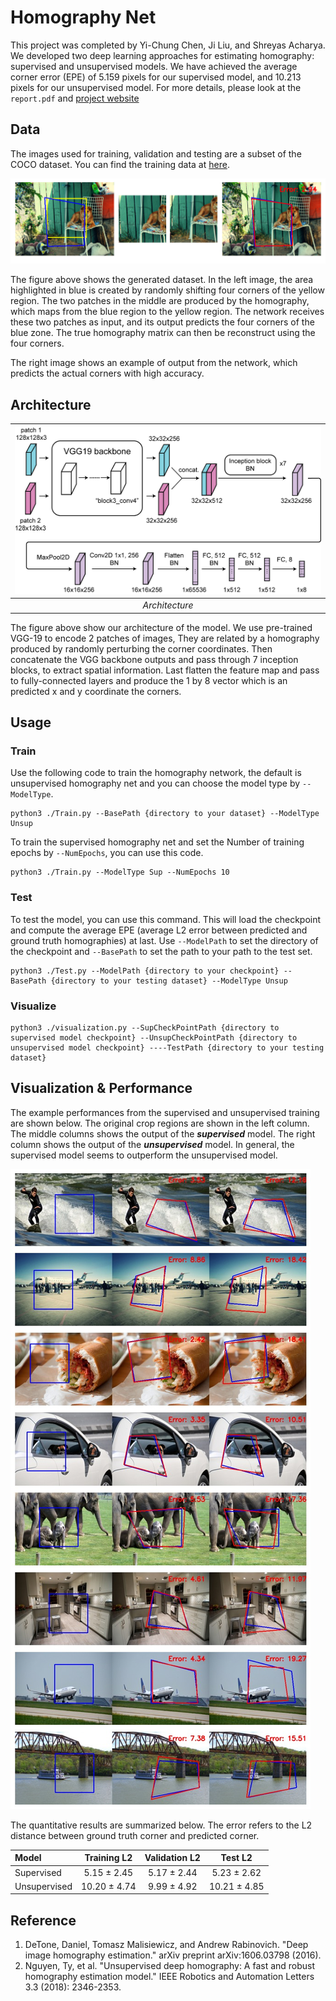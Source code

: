 # Homography Net
This project was completed by Yi-Chung Chen, Ji Liu, and Shreyas Acharya. We developed two deep learning approaches for estimating homography: supervised and unsupervised models. We have achieved the average corner error (EPE) of 5.159 pixels for our supervised model, and 10.213 pixels for our unsupervised model. For more details, please look at the `report.pdf` and [project website](https://cmsc733.github.io/2022/proj/p1/) 

## Data
The images used for training, validation and testing are a subset of the COCO dataset. You can find the training data at [here](https://drive.google.com/file/d/1bb1Lhct-aayTflfSFFHWS7FBi1Al9yRD/view?usp=sharing).

![](./figure/illustration.png)

The figure above shows the generated dataset. In the left image, the area highlighted in blue is created by randomly shifting four corners of the yellow region. The two patches in the middle are produced by the homography, which maps from the blue region to the yellow region. The network receives these two patches as input, and its output predicts the four corners of the blue zone. The true homography matrix can then be reconstruct using the four corners.


The right image shows an example of output from the network, which predicts the actual corners with high accuracy.

## Architecture
| ![](./figure/architecture.png)| 
|:--:| 
| *Architecture* |

The figure above show our architecture of the model. We use pre-trained VGG-19 to encode 2 patches of images, They are related by a homography produced by randomly perturbing the corner coordinates. Then concatenate the VGG backbone outputs and pass through 7 inception blocks, to extract spatial information. Last flatten the feature map and pass to fully-connected layers and produce the 1 by 8 vector which is an predicted x and y coordinate the corners.


## Usage
### Train
Use the following code to train the homography network, the default is unsupervised homography net and you can choose the model type by `--ModelType`.
```
python3 ./Train.py --BasePath {directory to your dataset} --ModelType Unsup
```

To train the supervised homography net and set the Number of training epochs by `--NumEpochs`, you can use this code.
```
python3 ./Train.py --ModelType Sup --NumEpochs 10
```

### Test
To test the model, you can use this command. This will load the checkpoint and compute the average EPE (average L2 error between predicted and ground truth homographies) at last. Use `--ModelPath` to set the directory of the checkpoint and `--BasePath` to set the path to your path to the test set.

```
python3 ./Test.py --ModelPath {directory to your checkpoint} --BasePath {directory to your testing dataset} --ModelType Unsup
```

### Visualize
```
python3 ./visualization.py --SupCheckPointPath {directory to supervised model checkpoint} --UnsupCheckPointPath {directory to unsupervised model checkpoint} ----TestPath {directory to your testing dataset}
```

## Visualization & Performance

The example performances from the supervised and unsupervised training are shown below. The original crop regions are shown in the left column. The middle columns shows the output of the ***supervised*** model. The right column shows the output of the ***unsupervised*** model. In general, the supervised model seems to outperform the unsupervised model. 

![](./figure/vis.jpeg)

The quantitative results are summarized below. The error refers to the L2 distance between ground truth corner and predicted corner. 


| Model       | Training L2     | Validation L2    |  Test L2        |
| :---        |    :----:       |     :----:       |    :----:       |
| Supervised  | 5.15 $\pm$ 2.45 | 5.17 $\pm$ 2.44  | 5.23 $\pm$ 2.62 |
| Unsupervised| 10.20 $\pm$ 4.74| 9.99 $\pm$ 4.92  | 10.21 $\pm$ 4.85|

## Reference
1. DeTone, Daniel, Tomasz Malisiewicz, and Andrew Rabinovich. "Deep image homography estimation." arXiv preprint arXiv:1606.03798 (2016).
2. Nguyen, Ty, et al. "Unsupervised deep homography: A fast and robust homography estimation model." IEEE Robotics and Automation Letters 3.3 (2018): 2346-2353.
